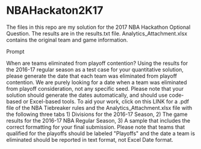 # NBAHackaton2K17

The files in this repo are my solution for the 2017 NBA Hackathon Optional Question. The results are in the results.txt file. 
Analytics_Attachment.xlsx contains the original team and game information.

Prompt

When are teams eliminated from playoff contention? Using the results for the 2016-17 regular season as a test case for your quantitative solution, please generate the date that each team was eliminated from playoff contention. We are purely looking for a date when a team was eliminated from playoff consideration, not any specific seed. Please note that your solution should generate the dates automatically, and should use code-based or Excel-based tools. To aid your work, click on this LINK for a .pdf file of the NBA Tiebreaker rules and the Analytics_Attachment.xlsx file with the following three tabs 1) Divisions for the 2016-17 Season, 2) The game results for the 2016-17 NBA Regular Season, 3) A sample that includes the correct formatting for your final submission. Please note that teams that qualified for the playoffs should be labeled "Playoffs" and the date a team is eliminated should be reported in text format, not Excel Date format.
